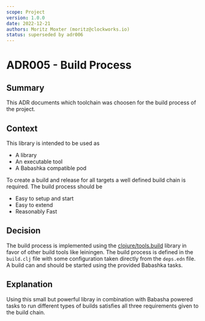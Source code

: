 ```yaml
---
scope: Project
version: 1.0.0
date: 2022-12-21
authors: Moritz Moxter (moritz@clockworks.io)
status: superseded by adr006
---
```

# ADR005 - Build Process

## Summary

This ADR documents which toolchain was choosen for the build process of the project.

## Context

This library is intended to be used as 

- A library 
- An executable tool 
- A Babashka compatible pod

To create a build and release for all targets a well defined build chain is required. The build process should be 

- Easy to setup and start
- Easy to extend
- Reasonably Fast

## Decision

The build process is implemented using the [clojure/tools.build](https://github.com/clojure/tools.build) library in favor of other build tools like leiningen. The build process is defined in the `build.clj` file with some configuration taken directly from the `deps.edn` file. A build can and should be started using the provided Babashka tasks.

## Explanation

Using this small but powerful libray in combination with Babasha powered tasks to run different types of builds satisfies all three requirements given to the build chain.